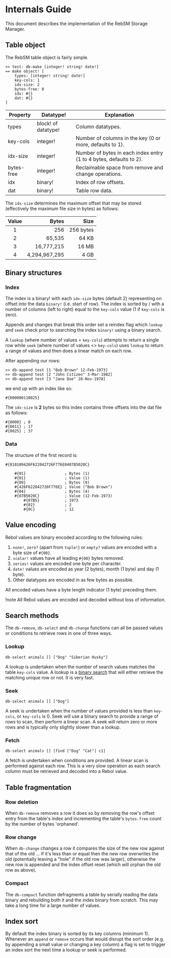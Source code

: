 # Internals Guide

This document describes the implementation of the RebSM Storage Manager.

## Table object

The RebSM table object is fairly simple.

	>> test: db-make [integer! string! date!]
	== make object! [
		types: [integer! string! date!]
		key-cols: 1
		idx-size: 2
		bytes-free: 0
		idx: #{}
		dat: #{}
	]

Property   | Datatype!           | Explanation
---------- | ------------------- | ------------------------------------------------------------------
types      | block! of datatype! | Column datatypes.
key-cols   | integer!            | Number of columns in the key (0 or more, defaults to 1).
idx-size   | integer!            | Number of bytes in each index entry (1 to 4 bytes, defaults to 2).
bytes-free | integer!            | Reclaimable space from remove and change operations.
idx        | binary!             | Index of row offsets.
dat        | binary!             | Table row data.

The `idx-size` determines the maximum offset that may be stored (effectively the maximum file size in bytes) as follows:

Value | Bytes         | Size
:---: | ------------: | --------:
1     |           256 | 256 bytes
2     |        65,535 |     64 KB
3     |    16,777,215 |     16 MB
4     | 4,294,967,295 |      4 GB

## Binary structures

### Index

The index is a binary! with each `idx-size` bytes (default 2) representing on offset into the data `binary!` (i.e. start of row). The index is sorted by / with a number of columns (left to right) equal to the `key-cols` value (1 if `key-cols` is zero).

Appends and changes that break this order set a reindex flag which `lookup` and `seek` check prior to searching the index `binary!` using a binary search.

A `lookup` (where number of values = `key-cols`) attempts to return a single row while `seek` (where number of values <> `key-cols`) uses `lookup` to return a range of values and then does a linear match on each row.

After appending our rows:

	>> db-append test [1 "Bob Brown" 12-Feb-1973]
	>> db-append test [2 "John Citizen" 3-Mar-1982]
	>> db-append test [3 "Jane Doe" 28-Nov-1978]

we end up with an index like so:

	#{000000110025}

The `idx-size` is **2** bytes so this index contains three offsets into the dat file as follows:

	#{0000} ; 0
	#{0011} ; 17
	#{0025} ; 37

### Data

The structure of the first record is:

	#{010109426F622042726F776E0407B5020C}

		#{01}                 ; Bytes (1)
		#{01}                 ; Value (1)
		#{09}                 ; Bytes (9)
		#{426F622042726F776E} ; Value ("Bob Brown")
		#{04}                 ; Bytes (4)
		#{07B5020C}           ; Value (12-Feb-1973)
			#{07B5}           ; 1973
			#{02}             ; 2
			#{0C}             ; 12

## Value encoding

Rebol values are binary encoded according to the following rules:

1. `none!`, `zero?` (apart from `tuple!`) or `empty?` values are encoded with a byte size of `#{00}`.
2. `scalar!` values have all leading `#{00}` bytes removed.
3. `series!` values are encoded one byte per character.
4. `date!` values are encoded as year (2 bytes), month (1 byte) and day (1 byte).
5. Other datatypes are encoded in as few bytes as possible.

All encoded values have a byte length indicator (1 byte) preceding them.

!note All Rebol values are encoded and decoded without loss of information.

## Search methods

The `db-remove`, `db-select` and `db-change` functions can all be passed values or conditions to retrieve rows in one of three ways.

### Lookup

	db-select animals [] ["Dog" "Siberian Husky"]

A lookup is undertaken when the number of search values matches the table `key-cols` value. A lookup is a [binary search](http://en.wikipedia.org/wiki/Binary_search_algorithm) that will either retrieve the matching unique row or not. It is very fast.

### Seek

	db-select animals [] ["Dog"]

A seek is undertaken when the number of values provided is less than `key-cols`, or `key-cols` is 0. Seek will use a binary search to provide a range of rows to scan, then perform a linear scan. A seek will return zero or more rows and is typically only slightly slower than a lookup.

### Fetch

	db-select animals [] [find ["Dog" "Cat"] c1]

A fetch is undertaken when conditions are provided. A linear scan is performed against each row. This is a very slow operation as each search column must be retrieved and decoded into a Rebol value.

## Table fragmentation

### Row deletion

When `db-remove` removes a row it does so by removing the row's offset entry from the table's index and incrementing the table's `bytes-free` count by the number of bytes 'orphaned'.

### Row change

When `db-change` changes a row it compares the size of the new row against that of the old ... if it's less than or equal then the new row overwrites the old (potentially leaving a "hole" if the old row was larger), otherwise the new row is appended and the index offset reset (which will orphan the old row as above).

### Compact

The `db-compact` function defragments a table by serially reading the data binary and rebuilding both it and the index binary from scratch. This may take a long time for a large number of values.

## Index sort

By default the index binary is sorted by its key columns (minimum 1). Whenever an `append` or `remove` occurs that would disrupt the sort order (e.g. by appending a small value or changing a key column) a flag is set to trigger an index sort the next time a lookup or seek is performed.
